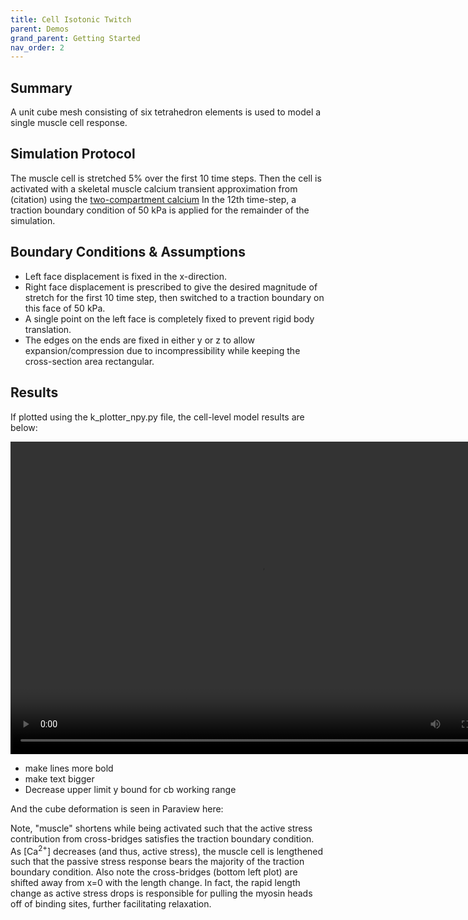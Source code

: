 ```yaml
---
title: Cell Isotonic Twitch
parent: Demos
grand_parent: Getting Started
nav_order: 2
---
```


Summary
-------
A unit cube mesh consisting of six tetrahedron elements is used to model a single muscle cell response.

Simulation Protocol
-------------------
The muscle cell is stretched 5% over the first 10 time steps. Then the cell is activated with a skeletal muscle calcium transient approximation from (citation) using the [two-compartment calcium](../../../model_formulations/calcium_models/two_compartment_model/two_compartment_model.md) In the 12th time-step, a traction boundary condition of 50 kPa is applied for the remainder of the simulation.

Boundary Conditions & Assumptions
---------------------------------
- Left face displacement is fixed in the x-direction.
- Right face displacement is prescribed to give the desired magnitude of stretch for the first 10 time step, then switched to a traction boundary on this face of 50 kPa.
- A single point on the left face is completely fixed to prevent rigid body translation.
- The edges on the ends are fixed in either y or z to allow expansion/compression due to incompressibility while keeping the cross-section area rectangular.

Results
-------
If plotted using the k_plotter_npy.py file, the cell-level model results are below:

<video width="800" height="500" controls>
  <source src="test_animation_isotonic.mp4" type="video/mp4">
</video>

* make lines more bold
* make text bigger
* Decrease upper limit y bound for cb working range

And the cube deformation is seen in Paraview here:


Note, "muscle" shortens while being activated such that the active stress contribution from cross-bridges satisfies the traction boundary condition. As [Ca<sup>2+</sup>] decreases (and thus, active stress), the muscle cell is lengthened such that the passive stress response bears the majority of the traction boundary condition. Also note the cross-bridges (bottom left plot) are shifted away from x=0 with the length change. In fact, the rapid length change as active stress drops is responsible for pulling the myosin heads off of binding sites, further facilitating relaxation.
